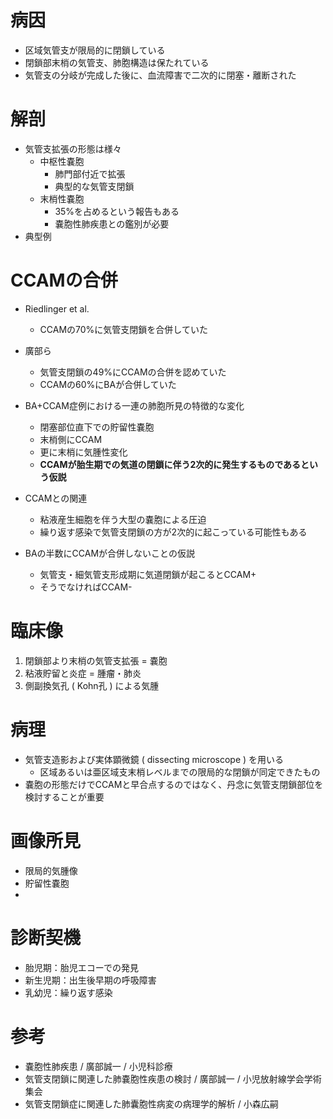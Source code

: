 # 病因
* 区域気管支が限局的に閉鎖している
* 閉鎖部末梢の気管支、肺胞構造は保たれている
* 気管支の分岐が完成した後に、血流障害で二次的に閉塞・離断された

# 解剖
* 気管支拡張の形態は様々
	* 中枢性嚢胞
		* 肺門部付近で拡張
		* 典型的な気管支閉鎖
	* 末梢性嚢胞
		* 35%を占めるという報告もある
		* 嚢胞性肺疾患との鑑別が必要
* 典型例

# CCAMの合併
* Riedlinger et al.
	* CCAMの70%に気管支閉鎖を合併していた
* 廣部ら
	* 気管支閉鎖の49%にCCAMの合併を認めていた
	* CCAMの60%にBAが合併していた
* BA+CCAM症例における一連の肺胞所見の特徴的な変化
	* 閉塞部位直下での貯留性嚢胞
	* 末梢側にCCAM
	* 更に末梢に気腫性変化
	* **CCAMが胎生期での気道の閉鎖に伴う2次的に発生するものであるという仮説**
* CCAMとの関連
	* 粘液産生細胞を伴う大型の嚢胞による圧迫
	* 繰り返す感染で気管支閉鎖の方が2次的に起こっている可能性もある

* BAの半数にCCAMが合併しないことの仮説
	* 気管支・細気管支形成期に気道閉鎖が起こるとCCAM+
	* そうでなければCCAM-

# 臨床像
1. 閉鎖部より末梢の気管支拡張 = 嚢胞
2. 粘液貯留と炎症 = 腫瘤・肺炎
3. 側副換気孔 ( Kohn孔 ) による気腫

# 病理
* 気管支造影および実体顕微鏡 ( dissecting microscope ) を用いる
	* 区域あるいは亜区域支末梢レベルまでの限局的な閉鎖が同定できたもの
* 嚢胞の形態だけでCCAMと早合点するのではなく、丹念に気管支閉鎖部位を検討することが重要

# 画像所見
* 限局的気腫像
* 貯留性嚢胞
* 

# 診断契機
* 胎児期：胎児エコーでの発見
* 新生児期：出生後早期の呼吸障害
* 乳幼児：繰り返す感染

# 参考
* 嚢胞性肺疾患 / 廣部誠一 / 小児科診療
* 気管支閉鎖に関連した肺嚢胞性疾患の検討 / 廣部誠一 / 小児放射線学会学術集会
* 気管支閉鎖症に関連した肺囊胞性病変の病理学的解析 / 小森広嗣

